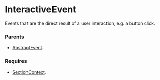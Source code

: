 # InteractiveEvent

Events that are the direct result of a user interaction, e.g. a button click.

### Parents
- [AbstractEvent](/docs/taxonomy/events/AbstractEvent).

### Requires
- [SectionContext](/docs/taxonomy/global-contexts/SectionContext).
